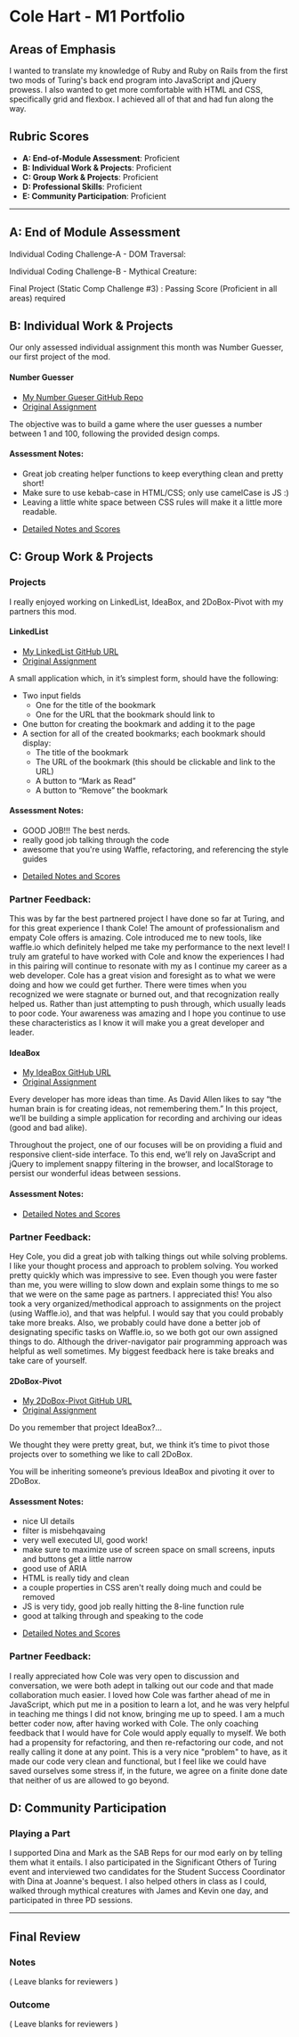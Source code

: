 # Cole Hart - M1 Portfolio

## Areas of Emphasis

I wanted to translate my knowledge of Ruby and Ruby on Rails from the first two mods of Turing's back end program into JavaScript and jQuery prowess. I also wanted to get more comfortable with HTML and CSS, specifically grid and flexbox. I achieved all of that and had fun along the way.

## Rubric Scores

* **A: End-of-Module Assessment**: Proficient
* **B: Individual Work & Projects**: Proficient
* **C: Group Work & Projects**: Proficient
* **D: Professional Skills**: Proficient
* **E: Community Participation**: Proficient

-----------------------

## A: End of Module Assessment

Individual Coding Challenge-A - DOM Traversal: 

Individual Coding Challenge-B - Mythical Creature: 

Final Project (Static Comp Challenge #3) : Passing Score (Proficient in all areas) required

## B: Individual Work & Projects

Our only assessed individual assignment this month was Number Guesser, our first project of the mod.

#### Number Guesser

* [My Number Gueser GitHub Repo](https://github.com/colehart/number-guesser)
* [Original Assignment](http://frontend.turing.io/projects/number-guesser.html)

The objective was to build a game where the user guesses a number between 1 and 100, following the provided design comps.


#### Assessment Notes:

- Great job creating helper functions to keep everything clean and pretty short!
- Make sure to use kebab-case in HTML/CSS; only use camelCase is JS :)
- Leaving a little white space between CSS rules will make it a little more readable.

* [Detailed Notes and Scores](https://github.com/turingschool/front-end-submissions-public/blob/master/1806/mod-1/number-guesser/cole-hart.md)

## C: Group Work & Projects

### Projects

I really enjoyed working on LinkedList, IdeaBox, and 2DoBox-Pivot with my partners this mod.

#### LinkedList

* [My LinkedList GitHub URL](https://github.com/colehart/linked-list)
* [Original Assignment](http://frontend.turing.io/projects/linked-list.html)

A small application which, in it’s simplest form, should have the following:

- Two input fields  
  - One for the title of the bookmark  
  - One for the URL that the bookmark should link to
- One button for creating the bookmark and adding it to the page
- A section for all of the created bookmarks; each bookmark should display:  
  - The title of the bookmark  
  - The URL of the bookmark (this should be clickable and link to the URL)  
  - A button to “Mark as Read”  
  - A button to “Remove” the bookmark

#### Assessment Notes:

- GOOD JOB!!! The best nerds.
- really good job talking through the code
- awesome that you're using Waffle, refactoring, and referencing the style guides

* [Detailed Notes and Scores](https://github.com/turingschool/front-end-submissions-public/blob/master/1806/mod-1/linked-list/cole-derek.md)

### Partner Feedback:

This was by far the best partnered project I have done so far at Turing, and for this great experience I thank Cole! The amount of professionalism and empaty Cole offers is amazing. Cole introduced me to new tools,  like waffle.io which definitely helped me take my performance to the next level! I truly am grateful to have worked with Cole and know the experiences I had in this pairing will continue to resonate with my as I continue my career as a web developer. Cole has a great vision and foresight as to what we were doing and how we could get further. There were times when you recognized we were stagnate or burned out, and that recognization really helped us. Rather than just attempting to push through, which usually leads to poor code. Your awareness was amazing and I hope you continue to  use these characteristics as I know it will make you a great developer and leader.


#### IdeaBox

* [My IdeaBox GitHub URL](https://github.com/colehart/idea-box)
* [Original Assignment](http://frontend.turing.io/projects/ideabox.html)

Every developer has more ideas than time. As David Allen likes to say “the human brain is for creating ideas, not remembering them.” In this project, we’ll be building a simple application for recording and archiving our ideas (good and bad alike).

Throughout the project, one of our focuses will be on providing a fluid and responsive client-side interface. To this end, we’ll rely on JavaScript and jQuery to implement snappy filtering in the browser, and localStorage to persist our wonderful ideas between sessions.

#### Assessment Notes:

* [Detailed Notes and Scores](https://github.com/turingschool/front-end-submissions-public/blob/master/1806/mod-1/idea-box/cierra-cole.md)


### Partner Feedback:

Hey Cole, you did a great job with talking things out while solving problems. I like your thought process and approach to problem solving. You worked pretty quickly which was impressive to see. Even though you were faster than me, you were willing to slow down and explain some things to me so that we were on the same page as partners. I appreciated this! You also took a very organized/methodical approach to assignments on the project (using Waffle.io), and that was helpful. I would say that you could probably take more breaks. Also, we probably could have done a better job of designating specific tasks on Waffle.io, so we both got our own assigned things to do. Although the driver-navigator pair programming approach was helpful as well sometimes. My biggest feedback here is take breaks and take care of yourself. 


#### 2DoBox-Pivot

* [My 2DoBox-Pivot GitHub URL](https://github.com/colehart/2DoBox-Pivot)
* [Original Assignment](http://frontend.turing.io/projects/2DoBox-Pivot-Mod1.html)

Do you remember that project IdeaBox?…

We thought they were pretty great, but, we think it’s time to pivot those projects over to something we like to call 2DoBox.

You will be inheriting someone’s previous IdeaBox and pivoting it over to 2DoBox.


#### Assessment Notes:

- nice UI details
- filter is misbehqavaing
- very well executed UI, good work!
- make sure to maximize use of screen space on small screens, inputs and buttons get a little narrow
- good use of ARIA
- HTML is really tidy and clean
- a couple properties in CSS aren't really doing much and could be removed
- JS is very tidy, good job really hitting the 8-line function rule
- good at talking through and speaking to the code

* [Detailed Notes and Scores](https://github.com/turingschool/front-end-submissions-public/blob/master/1806/mod-1/to-do-box/alexander-cole.md)


### Partner Feedback:

I really appreciated how Cole was very open to discussion and conversation, we were both adept in talking out our code and that made collaboration much easier.  I loved how Cole was farther ahead of me in JavaScript, which put me in a position to learn a lot, and he was very helpful in teaching me things I did not know, bringing me up to speed.  I am a much better coder now, after having worked with Cole. The only coaching feedback that I would have for Cole would apply equally to myself.  We both had a propensity for refactoring, and then re-refactoring our code, and not really calling it done at any point.  This is a very nice "problem" to have, as it made our code very clean and functional, but I feel like we could have saved ourselves some stress if, in the future, we agree on a finite done date that neither of us are allowed to go beyond. 


## D: Community Participation

### Playing a Part

I supported Dina and Mark as the SAB Reps for our mod early on by telling them what it entails. I also participated in the Significant Others of Turing event and interviewed two candidates for the Student Success Coordinator with Dina at Joanne's bequest. I also helped others in class as I could, walked through mythical creatures with James and Kevin one day, and participated in three PD sessions.

------------------

## Final Review

### Notes

( Leave blanks for reviewers )

### Outcome

( Leave blanks for reviewers )
